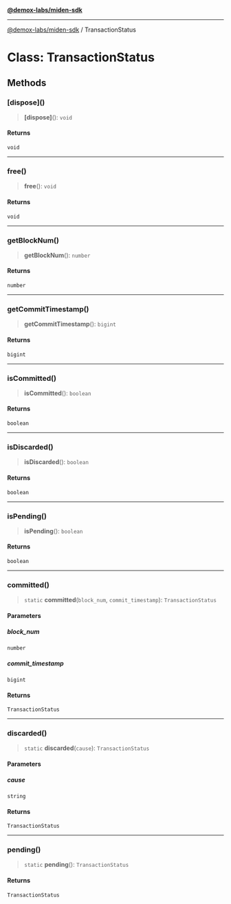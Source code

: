 [**@demox-labs/miden-sdk**](../README.md)

***

[@demox-labs/miden-sdk](../README.md) / TransactionStatus

# Class: TransactionStatus

## Methods

### \[dispose\]()

> **\[dispose\]**(): `void`

#### Returns

`void`

***

### free()

> **free**(): `void`

#### Returns

`void`

***

### getBlockNum()

> **getBlockNum**(): `number`

#### Returns

`number`

***

### getCommitTimestamp()

> **getCommitTimestamp**(): `bigint`

#### Returns

`bigint`

***

### isCommitted()

> **isCommitted**(): `boolean`

#### Returns

`boolean`

***

### isDiscarded()

> **isDiscarded**(): `boolean`

#### Returns

`boolean`

***

### isPending()

> **isPending**(): `boolean`

#### Returns

`boolean`

***

### committed()

> `static` **committed**(`block_num`, `commit_timestamp`): `TransactionStatus`

#### Parameters

##### block\_num

`number`

##### commit\_timestamp

`bigint`

#### Returns

`TransactionStatus`

***

### discarded()

> `static` **discarded**(`cause`): `TransactionStatus`

#### Parameters

##### cause

`string`

#### Returns

`TransactionStatus`

***

### pending()

> `static` **pending**(): `TransactionStatus`

#### Returns

`TransactionStatus`
